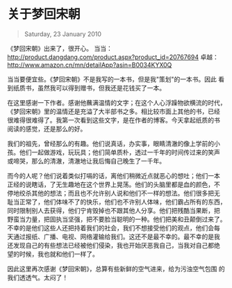 # 关于梦回宋朝

> Saturday, 23 January 2010

《梦回宋朝》出来了，很开心。
当当：<http://product.dangdang.com/product.aspx?product_id=20767694>
卓越：<http://www.amazon.cn/mn/detailApp?asin=B0034KYX0Q>

当当要便宜些。《梦回宋朝》不是我写的一本书，但是我"策划"的一本书。因此
看到纸质书，虽然我可以得到赠书，但我还是花钱买了一本。

在这里感谢一下作者。感谢他蘸满温情的文字；在这个人心浮躁物欲横流的时代，
《梦回宋朝》里的温情还是充溢了大半部书之多。相比较市面上其他的书，已经
很难得很难得了。我第一次看到这些文字，是在作者的博客。今天拿起纸质的书
阅读的感觉，还是那么的好。

我们的祖先，曾经那么的有趣。他们说真话，办实事，眼睛清澈的像上学前的小
孩。他们一起做游戏，玩玩具；他们简单质朴，透过一千年的时间传过来的笑声
或啼哭，那么的清澈，清澈地让我后悔自己晚生了一千年。

而今的人呢？他们说着类似打嗝的话，离他们稍微近点就恶心的想吐；他们一本
正经的说瞎话，了无生趣地在这个世界上晃荡。他们的头脑里都是血的颜色，不
停地绞杀其他的想法；而且也不允许别人说和他们不一样的想法。他们很多把无
耻当正常了，他们体味不了的快乐，他们也不许别人体味，他们霸占所有的东西，
同时限制别人去获得，他们宁肯毁掉也不跟其他人分享。他们把残酷当果断，把
野蛮当力量，把固执当坚强，把不要脸当聪明的一种。他们把美和丑颠倒过来了。
不幸的是他们这些人还把持着我们的社会，我们不想接受他们的观点，他们会每
天通过报纸、广播、电视、网络灌输给我们。这还不是最不幸的。最不幸的是我
还发现自己的有些想法已经被他们侵染，我也开始厌恶我自己，当我对自己都绝
望的时候，我也就和他们一样了。

因此这里再次感谢《梦回宋朝》，总算有些新鲜的空气进来，给为污浊空气包围
的我们透透气。太闷了！
